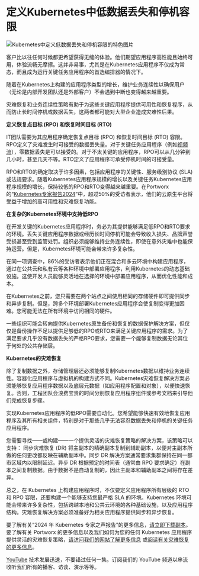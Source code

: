 # 定义Kubernetes中低数据丢失和停机容限

![Kubernetes中定义低数据丢失和停机容限的特色图片](https://cdn.thenewstack.io/media/2024/12/25d22b1d-dr-1024x576.jpg)

客户比以往任何时候都更希望获得无缝的体验。他们期望应用程序高性能且始终可用，体验流畅无摩擦。这并非易事，尤其是在Kubernetes应用程序不仅成为常态，而且成为运行关键任务应用程序的首选编排器的情况下。

随着在Kubernetes上构建的应用程序类型的增长，维护业务连续性以确保用户（无论是内部开发团队还是外部客户）不会遇到中断也变得越来越重要。

灾难恢复和业务连续性策略有助于为这些关键应用程序提供可用性和恢复程序，从而防止长时间停机或数据丢失，这两者都可能对大型企业造成灾难性后果。

**定义恢复点目标 (RPO) 和恢复时间目标 (RTO)**

IT团队需要为其应用程序确定恢复点目标 (RPO) 和恢复时间目标 (RTO) 容限。RPO定义了灾难发生时可接受的数据丢失量。对于关键任务应用程序（例如[视频流](https://portworx.com/customers/large-service-provider-case-study/)），零数据丢失是可以接受的。对于不太关键的应用程序，RPO可以从几分钟到几小时，甚至几天不等。RTO定义了应用程序可承受停机时间的可接受量。

RPO和RTO的确定取决于许多因素，包括应用程序的关键性、服务级别协议 (SLA) 或法规要求。随着Kubernetes应用程序规模的增长以及关键任务Kubernetes应用程序规模的增长，保持较低的RPO和RTO变得越来越重要。在Portworx的“[Kubernetes专家报告2024](https://portworx.com/resources/voice-of-kubernetes-expert-report/)”中，超过50%的受访者表示，他们的云原生平台将受益于增加的高可用性和灾难恢复功能。

**在复杂的Kubernetes环境中支持低RPO**

在开发关键的Kubernetes应用程序时，务必为其提供能够满足低RPO和RTO要求的环境。丢失关键应用程序数据或经历长时间停机可能会导致收入损失、品牌声誉受损甚至受到监管处罚。组织必须能够维持业务连续性，即使在意外灾难中也能保持运营。但是，Kubernetes环境可能会带来许多复杂性。

在同一项调查中，86%的受访者表示他们正在混合和多云环境中构建应用程序，通过在公共云和私有云等各种环境中部署应用程序，利用Kubernetes的动态基础设施。这使开发人员能够灵活地在选择的环境中部署应用程序，从而优化性能和成本。

在Kubernetes之前，您只需要在两个站点之间使用相同的存储硬件即可提供同步和异步复制。但是，跨多个环境部署Kubernetes应用程序会使复制变得更加困难。您可能无法在所有环境中访问相同的硬件。

一些组织可能会转向提供Kubernetes原生备份和恢复的数据保护解决方案，但仅仅是备份操作不足以提供足够低的RPO或RTO来满足关键应用程序的需求。为了满足要求几乎没有数据丢失的严格RPO要求，您需要一个能够复制数据无论其位于何处的公共存储层。

**Kubernetes的灾难恢复**

除了复制数据之外，存储管理层还必须能够复制Kubernetes数据以维持业务连续性。容器化应用程序与虚拟机的构建方式不同。Kubernetes灾难恢复解决方案必须能够恢复应用程序数据以及底层元数据（如应用程序配置和对象），以便快速恢复。否则，工程团队会浪费宝贵的时间分别恢复应用程序组件或参考文档来引导他们完成恢复步骤。

实现Kubernetes应用程序的低RPO需要自动化。您希望能够快速有效地恢复应用程序及其所有相关组件，特别是对于那些几乎无法容忍数据丢失和停机的关键任务应用程序。

您需要寻找——或构建——一个提供灵活的灾难恢复策略的解决方案，该策略可以支持：
同步灾难恢复 (DR) 将主副本的精确副本复制到辅助副本，以便对主副本所做的任何更改都反映在辅助副本中。同步 DR 解决方案通常要求集群保持在同一都市区域内以限制延迟。异步 DR 根据预定的时间表（通常由 RPO 要求确定）在副本之间复制数据。由于数据不是自动复制的，因此主副本和辅助副本之间将存在差异。

总之，在 Kubernetes 上构建应用程序时，不仅要定义应用程序所有层级的 RTO 和 RPO 容限，还要构建一个能够支持您最严格 SLA 的环境。Kubernetes 环境可能会带来许多复杂性，包括跨越本地和公共云环境的各种基础设施，以及应用程序结构。灾难恢复解决方案必须准备好为相关应用程序提供同步和异步恢复。

要了解有关“2024 年 Kubernetes 专家之声报告”的更多信息，[请立即下载副本](https://portworx.com/resources/voice-of-kubernetes-expert-report/)。要了解有关 Portworx 的更多信息以及我们如何为您的任何 Kubernetes 应用程序提供灵活的灾难恢复策略，[请访问我们的网站了解更多信息](https://portworx.com/) 或[阅读有关灾难恢复的更多信息](https://portworx.com/kubernetes-disaster-recovery/)。

[YouTube](https://youtube.com/thenewstack?sub_confirmation=1) 技术发展迅速，不要错过任何一集。订阅我们的 YouTube 频道以串流收听我们所有的播客、访谈、演示等等。